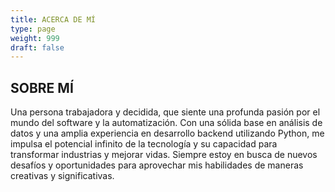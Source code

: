 ```yaml
---
title: ACERCA DE MÍ
type: page
weight: 999
draft: false
---
```


## **SOBRE MÍ**

Una persona trabajadora y decidida, que siente una profunda pasión por el mundo
del software y la automatización. Con una sólida base en análisis de datos y
una amplia experiencia en desarrollo backend utilizando Python, me impulsa el
potencial infinito de la tecnología y su capacidad para transformar industrias
y mejorar vidas. Siempre estoy en busca de nuevos desafíos y oportunidades para
aprovechar mis habilidades de maneras creativas y significativas.
